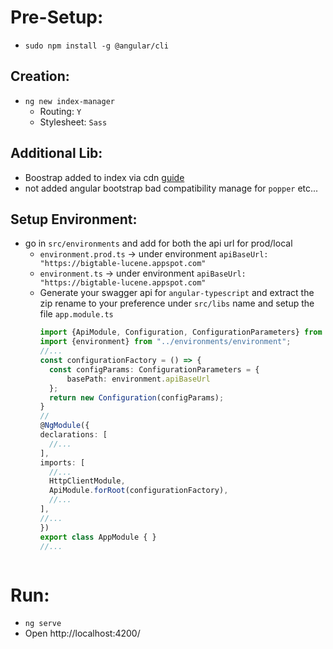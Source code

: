 # Pre-Setup:
* `sudo npm install -g @angular/cli`

## Creation:
* `ng new index-manager`
  * Routing: `Y`
  * Stylesheet: `Sass`

## Additional Lib:
* Boostrap added to index via cdn [guide](https://getbootstrap.com/docs/5.2/getting-started/download/#cdn-via-jsdelivr)
* not added angular bootstrap bad compatibility manage for `popper` etc...

## Setup Environment:
* go in `src/environments` and add for both the api url for prod/local
  * `environment.prod.ts` &rarr;  under environment `apiBaseUrl: "https://bigtable-lucene.appspot.com"`
  * `environment.ts` &rarr;  under environment  `apiBaseUrl: "https://bigtable-lucene.appspot.com"`
  * Generate your swagger api for `angular-typescript` and extract the zip rename to your preference under `src/libs` name and setup the file `app.module.ts`  
    ```typescript
    import {ApiModule, Configuration, ConfigurationParameters} from '../libs/index-manager-api-angular-client';
    import {environment} from "../environments/environment";
    //...
    const configurationFactory = () => {
      const configParams: ConfigurationParameters = {
          basePath: environment.apiBaseUrl
      };
      return new Configuration(configParams);
    }
    //
    @NgModule({
    declarations: [
      //...
    ],
    imports: [
      //...
      HttpClientModule,
      ApiModule.forRoot(configurationFactory),
      //...
    ],
    //...
    })
    export class AppModule { }
    //...
  ```

# Run:
* `ng serve`
* Open http://localhost:4200/